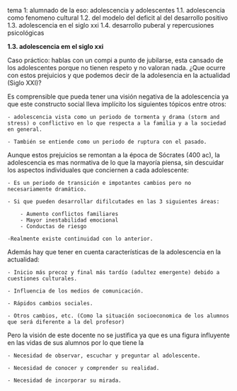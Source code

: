 tema 1: alumnado de la eso: adolescencia y adolescentes
1.1. adolescencia como fenomeno cultural
1.2. del modelo del deficit al del desarrollo positivo
1.3. adolescencia en el siglo xxi
1.4. desarrollo puberal y repercusiones psicológicas

<b>1.3. adolescencia em el siglo xxi</b>

Caso práctico: hablas con un compi a punto de jubilarse, esta cansado de los adolescentes porque no tienen respeto y no valoran nada. ¿Que ocurre con estos prejuicios y que podemos decir de la adolesencia en la actualidad (Siglo XXI)?

Es comprensible que pueda tener una visión negativa de la adolescencia ya que este constructo social lleva implícito los siguientes tópicos entre otros: 

    - adolescencia vista como un periodo de tormenta y drama (storm and stress) o conflictivo en lo que respecta a la familia y a la sociedad en general.
    
    - También se entiende como un periodo de ruptura con el pasado.

Aunque estos prejuicios se remontan a la época de Sócrates (400 ac), la adolescencia es mas normativa de lo que la mayoría piensa, sin descuidar los aspectos individuales que conciernen a cada adolescente: 

    - Es un periodo de transición e impotantes cambios pero no necesariamente dramático.

    - Si que pueden desarrollar difilcutades en las 3 siguientes áreas:

        - Aumento conflictos familiares
        - Mayor inestabilidad emocional
        - Conductas de riesgo

    -Realmente existe continuidad con lo anterior.
    
Además hay que tener en cuenta características de la adolescencia en la actualidad:

    - Inicio más precoz y final más tardío (adultez emergente) debido a cuestiones culturales.
    
    - Influencia de los medios de comunicación.
    
    - Rápidos cambios sociales.
    
    - Otros cambios, etc. (Como la situación socioeconomica de los alumnos que será diferente a la del profesor)
    
Pero la visión de este docente no se justifica ya que es una figura influyente en las vidas de sus alumnos por lo que tiene la

    - Necesidad de observar, escuchar y preguntar al adolescente.

    - Necesidad de conocer y comprender su realidad.

    - Necesidad de incorporar su mirada.